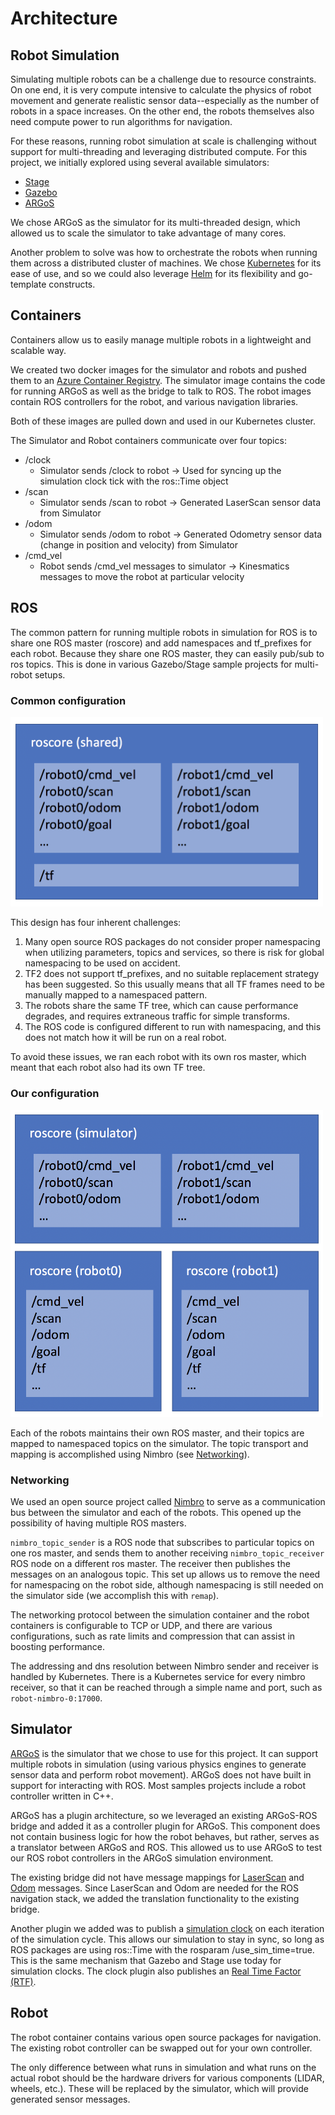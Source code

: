 # Architecture

## Robot Simulation

Simulating multiple robots can be a challenge due to resource constraints. On one end, it is very compute intensive to calculate the physics of robot movement and generate realistic sensor data--especially as the number of robots in a space increases. On the other end, the robots themselves also need compute power to run algorithms for navigation.

For these reasons, running robot simulation at scale is challenging without support for multi-threading and leveraging distributed compute. For this project, we initially explored using several available simulators:

- [Stage](http://rtv.github.io/Stage/)
- [Gazebo](http://gazebosim.org/)
- [ARGoS](https://www.argos-sim.info/)

We chose ARGoS as the simulator for its multi-threaded design, which allowed us to scale the simulator to take advantage of many cores.

Another problem to solve was how to orchestrate the robots when running them across a distributed cluster of machines. We chose [Kubernetes](https://kubernetes.io/) for its ease of use, and so we could also leverage [Helm](https://helm.sh/) for its flexibility and go-template constructs.

## Containers

Containers allow us to easily manage multiple robots in a lightweight and scalable way.

We created two docker images for the simulator and robots and pushed them to an [Azure Container Registry](https://azure.microsoft.com/en-us/services/container-registry/). The simulator image contains the code for running ARGoS as well as the bridge to talk to ROS. The robot images contain ROS controllers for the robot, and various navigation libraries.

Both of these images are pulled down and used in our Kubernetes cluster.

The Simulator and Robot containers communicate over four topics:

- /clock
  - Simulator sends /clock to robot -> Used for syncing up the simulation clock tick with the ros::Time object
- /scan
  - Simulator sends /scan to robot -> Generated LaserScan sensor data from Simulator
- /odom
  - Simulator sends /odom to robot -> Generated Odometry sensor data (change in position and velocity) from Simulator
- /cmd_vel
  - Robot sends /cmd_vel messages to simulator ->  Kinesmatics messages to move the robot at particular velocity

## ROS

The common pattern for running multiple robots in simulation for ROS is to share one ROS master (roscore) and add namespaces and tf_prefixes for each robot. Because they share one ROS master, they can easily pub/sub to ros topics. This is done in various Gazebo/Stage sample projects for multi-robot setups.

### Common configuration

<img src="../images/arch_SingleRosCore.png" alt="Single Ros Core" width="500" />

This design has four inherent challenges:

1. Many open source ROS packages do not consider proper namespacing when utilizing parameters, topics and services, so there is risk for global namespacing to be used on accident.
1. TF2 does not support tf_prefixes, and no suitable replacement strategy has been suggested. So this usually means that all TF frames need to be manually mapped to a namespaced pattern.
1. The robots share the same TF tree, which can cause performance degrades, and requires extraneous traffic for simple transforms.
1. The ROS code is configured different to run with namespacing, and this does not match how it will be run on a real robot.

To avoid these issues, we ran each robot with its own ros master, which meant that each robot also had its own TF tree.

### Our configuration

<img src="../images/arch_MultipleRosCore.png" alt="Multiple Ros Cores" width="500" />

Each of the robots maintains their own ROS master, and their topics are mapped to namespaced topics on the simulator. The topic transport and mapping is accomplished using Nimbro (see [Networking](#Networking)).

### Networking

We used an open source project called [Nimbro](https://github.com/AIS-Bonn/nimbro_network) to serve as a communication bus between the simulator and each of the robots. This opened up the possibility of having multiple ROS masters.

`nimbro_topic_sender` is a ROS node that subscribes to particular topics on one ros master, and sends them to another receiving `nimbro_topic_receiver` ROS node on a different ros master. The receiver then publishes the messages on an analogous topic. This set up allows us to remove the need for namespacing on the robot side, although namespacing is still needed on the simulator side (we accomplish this with `remap`).

The networking protocol between the simulation container and the robot containers is configurable to TCP or UDP, and there are various configurations, such as rate limits and compression that can assist in boosting performance.

The addressing and dns resolution between Nimbro sender and receiver is handled by Kubernetes. There is a Kubernetes service for every nimbro receiver, so that it can be reached through a simple name and port, such as `robot-nimbro-0:17000`.

## Simulator

[ARGoS](https://www.argos-sim.info/) is the simulator that we chose to use for this project. It can support multiple robots in simulation (using various physics engines to generate sensor data and perform robot movement). ARGoS does not have built in support for interacting with ROS. Most samples projects include a robot controller written in C++.

ARGoS has a plugin architecture, so we leveraged an existing ARGoS-ROS bridge and added it as a controller plugin for ARGoS. This component does not contain business logic for how the robot behaves, but rather, serves as a translator between ARGoS and ROS. This allowed us to use ARGoS to test our ROS robot controllers in the ARGoS simulation environment.

The existing bridge did not have message mappings for [LaserScan](http://wiki.ros.org/navigation/Tutorials/RobotSetup/Sensors#Publishing_LaserScans_over_ROS) and [Odom](http://wiki.ros.org/navigation/Tutorials/RobotSetup/Odom#The_nav_msgs.2BAC8-Odometry_Message) messages. Since LaserScan and Odom are needed for the ROS navigation stack, we added the translation functionality to the existing bridge.

Another plugin we added was to publish a [simulation clock](http://wiki.ros.org/Clock) on each iteration of the simulation cycle. This allows our simulation to stay in sync, so long as ROS packages are using ros::Time with the rosparam /use_sim_time=true. This is the same mechanism that Gazebo and Stage use today for simulation clocks. The clock plugin also publishes an [Real Time Factor (RTF)](./ValidateAndTroubleshoot.md#Real-Time-Factor-(RTF)).

## Robot

The robot container contains various open source packages for navigation. The existing robot controller can be swapped out for your own controller.

The only difference between what runs in simulation and what runs on the actual robot should be the hardware drivers for various components (LIDAR, wheels, etc.). These will be replaced by the simulator, which will provide generated sensor messages.
